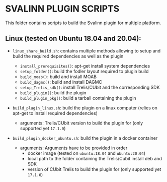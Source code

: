 SVALINN PLUGIN SCRIPTS
======================

This folder contains scripts to build the Svalinn plugin for multiple platform.

Linux (tested on Ubuntu 18.04 and 20.04):
-----------------------------------------

- `linux_share_build.sh`: contains multiple methods allowing to setup and build the required dependencies as well as the plugin
    - `install_prerequisites()`: apt-get install system dependencies
    - `setup_folder()`: build the fodler layout required to plugin build
    - `build_moab()`: build and install MOAB
    - `build_dagmc()`: build and install DAGMC
    - `setup_Trelis_sdk()`: install Trelis/CUbit and the corresponding SDK
    - `build_plugin()`: build the plugin
    - `build_plugin_pkg()`:  build a tarball containing the plugin

- `build_plugin_linux.sh`: build the plugin on a linux computer (relies on apt-get to install required dependencies)
    - arguments: Trelis/CUbit version to build the plugin for (only supported yet `17.1.0`)
- `build_plugin_docker_ubuntu.sh`: build the plugin in a docker container 
    - arguments: Arguments have to be provided in order
        - docker image (tested on `ubuntu:18.04` and `ubuntu:20.04`)
        - local path to the folder containing the Trelis/Cubit install deb and SDK
        - version of CUbit Trelis to build the plugin for (only supported yet `17.1.0`)
